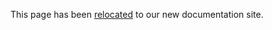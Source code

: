 This page has been [relocated](https://developer.holochain.net/Glossary) to our new documentation site.